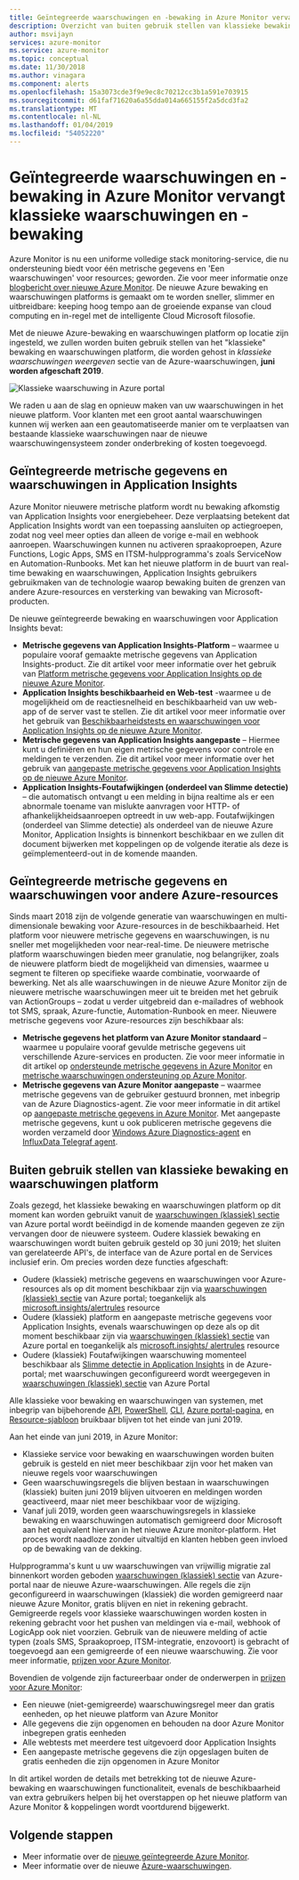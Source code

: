 ```yaml
---
title: Geïntegreerde waarschuwingen en -bewaking in Azure Monitor vervangt klassieke waarschuwingen en -bewaking
description: Overzicht van buiten gebruik stellen van klassieke bewakingsservices en functionaliteit en eerder wordt weergegeven in Azure portal onder waarschuwingen (klassiek). Klassieke waarschuwingen en -bewaking bevat klassieke metrische waarschuwingen voor Azure-resources, klassieke metrische waarschuwingen voor Application Insights, klassieke webtest waarschuwingen voor Application Insights, klassieke aangepaste metrische gegevens op basis van waarschuwingen voor Application Insights en het klassieke model waarschuwingen voor Application Insights SmartDetection v1
author: msvijayn
services: azure-monitor
ms.service: azure-monitor
ms.topic: conceptual
ms.date: 11/30/2018
ms.author: vinagara
ms.component: alerts
ms.openlocfilehash: 15a3073cde3f9e9ec8c70212cc3b1a591e703915
ms.sourcegitcommit: d61faf71620a6a55dda014a665155f2a5dcd3fa2
ms.translationtype: MT
ms.contentlocale: nl-NL
ms.lasthandoff: 01/04/2019
ms.locfileid: "54052220"
---
```

# <a name="unified-alerting--monitoring-in-azure-monitor-replaces-classic-alerting--monitoring"></a>Geïntegreerde waarschuwingen en -bewaking in Azure Monitor vervangt klassieke waarschuwingen en -bewaking

Azure Monitor is nu een uniforme volledige stack monitoring-service, die nu ondersteuning biedt voor één metrische gegevens en 'Een waarschuwingen' voor resources; geworden. Zie voor meer informatie onze [blogbericht over nieuwe Azure Monitor](https://azure.microsoft.com/blog/new-full-stack-monitoring-capabilities-in-azure-monitor/). De nieuwe Azure bewaking en waarschuwingen platforms is gemaakt om te worden sneller, slimmer en uitbreidbare: keeping hoog tempo aan de groeiende expanse van cloud computing en in-regel met de intelligente Cloud Microsoft filosofie. 

Met de nieuwe Azure-bewaking en waarschuwingen platform op locatie zijn ingesteld, we zullen worden buiten gebruik stellen van het "klassieke" bewaking en waarschuwingen platform, die worden gehost in *klassieke waarschuwingen weergeven* sectie van de Azure-waarschuwingen, **juni worden afgeschaft 2019**.

 ![Klassieke waarschuwing in Azure portal](media/monitoring-classic-retirement/monitor-alert-screen2.png) 

We raden u aan de slag en opnieuw maken van uw waarschuwingen in het nieuwe platform. Voor klanten met een groot aantal waarschuwingen kunnen wij werken aan een geautomatiseerde manier om te verplaatsen van bestaande klassieke waarschuwingen naar de nieuwe waarschuwingensysteem zonder onderbreking of kosten toegevoegd.

## <a name="unified-metrics-and-alerts-in-application-insights"></a>Geïntegreerde metrische gegevens en waarschuwingen in Application Insights

Azure Monitor nieuwere metrische platform wordt nu bewaking afkomstig van Application Insights voor energiebeheer. Deze verplaatsing betekent dat Application Insights wordt van een toepassing aansluiten op actiegroepen, zodat nog veel meer opties dan alleen de vorige e-mail en webhook aanroepen. Waarschuwingen kunnen nu activeren spraakoproepen, Azure Functions, Logic Apps, SMS en ITSM-hulpprogramma's zoals ServiceNow en Automation-Runbooks. Met kan het nieuwe platform in de buurt van real-time bewaking en waarschuwingen, Application Insights gebruikers gebruikmaken van de technologie waarop bewaking buiten de grenzen van andere Azure-resources en versterking van bewaking van Microsoft-producten.

De nieuwe geïntegreerde bewaking en waarschuwingen voor Application Insights bevat:

- **Metrische gegevens van Application Insights-Platform** – waarmee u populaire vooraf gemaakte metrische gegevens van Application Insights-product. Zie dit artikel voor meer informatie over het gebruik van [Platform metrische gegevens voor Application Insights op de nieuwe Azure Monitor](../../azure-monitor/app/pre-aggregated-metrics-log-metrics.md#pre-aggregated-metrics).
- **Application Insights beschikbaarheid en Web-test** -waarmee u de mogelijkheid om de reactiesnelheid en beschikbaarheid van uw web-app of de server vast te stellen. Zie dit artikel voor meer informatie over het gebruik van [Beschikbaarheidstests en waarschuwingen voor Application Insights op de nieuwe Azure Monitor](../../azure-monitor/app/monitor-web-app-availability.md).
- **Metrische gegevens van Application Insights aangepaste** – Hiermee kunt u definiëren en hun eigen metrische gegevens voor controle en meldingen te verzenden. Zie dit artikel voor meer informatie over het gebruik van [aangepaste metrische gegevens voor Application Insights op de nieuwe Azure Monitor](../../azure-monitor/app/pre-aggregated-metrics-log-metrics.md#custom-metrics-dimensions-and-pre-aggregation).
- **Application Insights-Foutafwijkingen (onderdeel van Slimme detectie)** – die automatisch ontvangt u een melding in bijna realtime als er een abnormale toename van mislukte aanvragen voor HTTP- of afhankelijkheidsaanroepen optreedt in uw web-app. Foutafwijkingen (onderdeel van Slimme detectie) als onderdeel van de nieuwe Azure Monitor, Application Insights is binnenkort beschikbaar en we zullen dit document bijwerken met koppelingen op de volgende iteratie als deze is geïmplementeerd-out in de komende maanden.

## <a name="unified-metrics--alerts-for-other-azure-resources"></a>Geïntegreerde metrische gegevens en waarschuwingen voor andere Azure-resources

Sinds maart 2018 zijn de volgende generatie van waarschuwingen en multi-dimensionale bewaking voor Azure-resources in de beschikbaarheid. Het platform voor nieuwere metrische gegevens en waarschuwingen, is nu sneller met mogelijkheden voor near-real-time. De nieuwere metrische platform waarschuwingen bieden meer granulatie, nog belangrijker, zoals de nieuwere platform biedt de mogelijkheid van dimensies, waarmee u segment te filteren op specifieke waarde combinatie, voorwaarde of bewerking. Net als alle waarschuwingen in de nieuwe Azure Monitor zijn de nieuwere metrische waarschuwingen meer uit te breiden met het gebruik van ActionGroups – zodat u verder uitgebreid dan e-mailadres of webhook tot SMS, spraak, Azure-functie, Automation-Runbook en meer.
Nieuwere metrische gegevens voor Azure-resources zijn beschikbaar als:

- **Metrische gegevens het platform van Azure Monitor standaard** – waarmee u populaire vooraf gevulde metrische gegevens uit verschillende Azure-services en producten. Zie voor meer informatie in dit artikel op [ondersteunde metrische gegevens in Azure Monitor](../../azure-monitor/platform/alerts-metric-near-real-time.md#metrics-and-dimensions-supported) en [metrische waarschuwingen ondersteuning op Azure Monitor](../../azure-monitor/platform/alerts-metric-overview.md#supported-resource-types-for-metric-alerts).
- **Metrische gegevens van Azure Monitor aangepaste** – waarmee metrische gegevens van de gebruiker gestuurd bronnen, met inbegrip van de Azure Diagnostics-agent. Zie voor meer informatie in dit artikel op [aangepaste metrische gegevens in Azure Monitor](../../azure-monitor/platform/metrics-custom-overview.md). Met aangepaste metrische gegevens, kunt u ook publiceren metrische gegevens die worden verzameld door [Windows Azure Diagnostics-agent](../../azure-monitor/platform/collect-custom-metrics-guestos-resource-manager-vm.md) en [InfluxData Telegraf agent](../../azure-monitor/platform/collect-custom-metrics-linux-telegraf.md).

## <a name="retirement-of-classic-monitoring-and-alerting-platform"></a>Buiten gebruik stellen van klassieke bewaking en waarschuwingen platform

Zoals gezegd, het klassieke bewaking en waarschuwingen platform op dit moment kan worden gebruikt vanuit de [waarschuwingen (klassiek) sectie](../../azure-monitor/platform/alerts-classic.overview.md) van Azure portal wordt beëindigd in de komende maanden gegeven ze zijn vervangen door de nieuwere systeem.
Oudere klassiek bewaking en waarschuwingen wordt buiten gebruik gesteld op 30 juni 2019; het sluiten van gerelateerde API's, de interface van de Azure portal en de Services inclusief erin. Om precies worden deze functies afgeschaft:

- Oudere (klassiek) metrische gegevens en waarschuwingen voor Azure-resources als op dit moment beschikbaar zijn via [waarschuwingen (klassiek) sectie](../../azure-monitor/platform/alerts-classic.overview.md) van Azure portal; toegankelijk als [microsoft.insights/alertrules](https://docs.microsoft.com/rest/api/monitor/alertrules) resource
- Oudere (klassiek) platform en aangepaste metrische gegevens voor Application Insights, evenals waarschuwingen op deze als op dit moment beschikbaar zijn via [waarschuwingen (klassiek) sectie](../../azure-monitor/platform/alerts-classic.overview.md) van Azure portal en toegankelijk als [microsoft.insights/ alertrules](https://docs.microsoft.com/rest/api/monitor/alertrules) resource
- Oudere (klassiek) Foutafwijkingen waarschuwing momenteel beschikbaar als [Slimme detectie in Application Insights](../../azure-monitor/app/proactive-diagnostics.md) in de Azure-portal; met waarschuwingen geconfigureerd wordt weergegeven in [waarschuwingen (klassiek) sectie](../../azure-monitor/platform/alerts-classic.overview.md) van Azure Portal

Alle klassieke voor bewaking en waarschuwingen van systemen, met inbegrip van bijbehorende [API](https://msdn.microsoft.com/library/azure/dn931945.aspx), [PowerShell](../../azure-monitor/platform/alerts-classic-portal.md), [CLI](../../azure-monitor/platform/alerts-classic-portal.md), [Azure portal-pagina](../../azure-monitor/platform/alerts-classic-portal.md), en [ Resource-sjabloon](../../azure-monitor/platform/alerts-enable-template.md) bruikbaar blijven tot het einde van juni 2019. 

Aan het einde van juni 2019, in Azure Monitor:

- Klassieke service voor bewaking en waarschuwingen worden buiten gebruik is gesteld en niet meer beschikbaar zijn voor het maken van nieuwe regels voor waarschuwingen
- Geen waarschuwingsregels die blijven bestaan in waarschuwingen (klassiek) buiten juni 2019 blijven uitvoeren en meldingen worden geactiveerd, maar niet meer beschikbaar voor de wijziging.
- Vanaf juli 2019, worden geen waarschuwingsregels in klassieke bewaking en waarschuwingen automatisch gemigreerd door Microsoft aan het equivalent hiervan in het nieuwe Azure monitor-platform. Het proces wordt naadloze zonder uitvaltijd en klanten hebben geen invloed op de bewaking van de dekking.

Hulpprogramma's kunt u uw waarschuwingen van vrijwillig migratie zal binnenkort worden geboden [waarschuwingen (klassiek) sectie](../../azure-monitor/platform/alerts-classic.overview.md) van Azure-portal naar de nieuwe Azure-waarschuwingen. Alle regels die zijn geconfigureerd in waarschuwingen (klassiek) die worden gemigreerd naar nieuwe Azure Monitor, gratis blijven en niet in rekening gebracht. Gemigreerde regels voor klassieke waarschuwingen worden kosten in rekening gebracht voor het pushen van meldingen via e-mail, webhook of LogicApp ook niet voorzien. Gebruik van de nieuwere melding of actie typen (zoals SMS, Spraakoproep, ITSM-integratie, enzovoort) is gebracht of toegevoegd aan een gemigreerde of een nieuwe waarschuwing. Zie voor meer informatie, [prijzen voor Azure Monitor](https://azure.microsoft.com/pricing/details/monitor/).

Bovendien de volgende zijn factureerbaar onder de onderwerpen in [prijzen voor Azure Monitor](https://azure.microsoft.com/pricing/details/monitor/):

- Een nieuwe (niet-gemigreerde) waarschuwingsregel meer dan gratis eenheden, op het nieuwe platform van Azure Monitor
- Alle gegevens die zijn opgenomen en behouden na door Azure Monitor inbegrepen gratis eenheden
- Alle webtests met meerdere test uitgevoerd door Application Insights
- Een aangepaste metrische gegevens die zijn opgeslagen buiten de gratis eenheden die zijn opgenomen in Azure Monitor

In dit artikel worden de details met betrekking tot de nieuwe Azure-bewaking en waarschuwingen functionaliteit, evenals de beschikbaarheid van extra gebruikers helpen bij het overstappen op het nieuwe platform van Azure Monitor & koppelingen wordt voortdurend bijgewerkt.


## <a name="next-steps"></a>Volgende stappen

* Meer informatie over de [nieuwe geïntegreerde Azure Monitor](../../azure-monitor/overview.md).
* Meer informatie over de nieuwe [Azure-waarschuwingen](../../azure-monitor/platform/alerts-overview.md).
